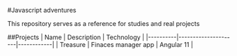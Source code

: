 #Javascript adventures

This repository serves as a reference for studies and real projects

##Projects
|   Name   |     Description     | Technology |
|----------|---------------------|------------|
| Treasure | Finaces manager app | Angular 11 |